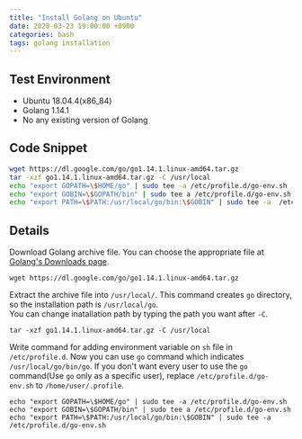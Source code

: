 ```yaml
---
title: "Install Golang on Ubuntu"
date: 2020-03-23 19:00:00 +0900
categories: bash
tags: golang installation
---
```

## Test Environment

* Ubuntu 18.04.4(x86_84)
* Golang 1.14.1
* No any existing version of Golang

## Code Snippet

```bash
wget https://dl.google.com/go/go1.14.1.linux-amd64.tar.gz
tar -xzf go1.14.1.linux-amd64.tar.gz -C /usr/local
echo "export GOPATH=\$HOME/go" | sudo tee -a /etc/profile.d/go-env.sh
echo "export GOBIN=\$GOPATH/bin" | sudo tee a /etc/profile.d/go-env.sh
echo "export PATH=\$PATH:/usr/local/go/bin:\$GOBIN" | sudo tee -a  /etc/profile.d/go-env.sh
```

## Details

Download Golang archive file. You can choose the appropriate file at [Golang's Downloads page][go-dl].

    wget https://dl.google.com/go/go1.14.1.linux-amd64.tar.gz
    
Extract the archive file into `/usr/local/`. This command creates `go` directory, so the installation path is `/usr/local/go`.   
You can change inatallation path by typing the path you want after `-C`.

    tar -xzf go1.14.1.linux-amd64.tar.gz -C /usr/local
    
Write command for adding environment variable on `sh` file in `/etc/profile.d`. Now you can use `go` command which indicates `/usr/local/go/bin/go`.
If you don't want every user to use the `go` command(Use `go` only as a specific user), replace `/etc/profile.d/go-env.sh` to `/home/user/.profile`.

    echo "export GOPATH=\$HOME/go" | sudo tee -a /etc/profile.d/go-env.sh
    echo "export GOBIN=\$GOPATH/bin" | sudo tee a /etc/profile.d/go-env.sh
    echo "export PATH=\$PATH:/usr/local/go/bin:\$GOBIN" | sudo tee -a  /etc/profile.d/go-env.sh

[go-dl]: https://golang.org/dl/
